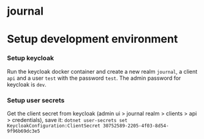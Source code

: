 # journal

# Setup development environment

### Setup keycloak

Run the keycloak docker container and create a new realm `journal`, a client `api` and a user `test` with the password `test`.
The admin password for keycloak is `dev`.

### Setup user secrets

Get the client secret from keycloak (admin ui > journal realm > clients > api > credentials), save it: `dotnet user-secrets set KeycloakConfiguration:ClientSecret 30752589-2205-4f03-8d54-9f96b69dc3e5`

